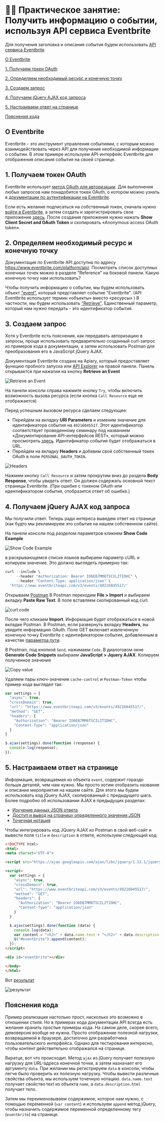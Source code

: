 # 👨‍💻 Практическое занятие: Получить информацию о событии, используя API сервиса Eventbrite

Для получения заголовка и описания события будем использовать [API сервиса Eventbrite](https://www.eventbrite.com/platform/api#/introduction/quick-start)

[О Eventbrite](#about)

[1. Получаем токен OAuth](#getToken)

[2. Определяем необходимый ресурс и конечную точку](#determine)

[3. Создаем запрос](#request)

[4. Получаем jQuery AJAX код запроса](#codeRequest)

[5. Настраиваем ответ на странице](#customize)

[Пояснения кода](#explanation)

<a name="about"></a>
## О Eventbrite

Eventbrite - это инструмент управления событиями, с которым можно взаимодействовать через API для получения необходимой информации о событии. В этом примере используем API-интерфейс Eventbrite для отображения описания события на своей странице.

<a name="getToken"></a>
## 1. Получаем токен OAuth

Eventbrite использует [метод OAuth для авторизации](../conceptual-topics/authentication-and-authorization.md#auth2). Для выполнения любых запросов нам понадобится токен OAuth, о котором можно узнать в [документации по аутентификации на Eventbrite](https://www.eventbrite.com/platform/api).


Если есть желание подписаться на собственный токен, сначала нужно [войти в Eventbrite](https://www.eventbrite.com/), а затем создать и зарегистрировать свое приложение [здесь](https://www.eventbrite.com/signin/?referrer=%2Fmyaccount%2Fapps%2F). После создания приложения нужно нажать **Show Client Secret and OAuth Token** и скопировать «Anonymous access OAuth token».

<a name="determine"></a>
## 2. Определяем необходимый ресурс и конечную точку

Документация по Eventbrite API доступна по адресу https://www.eventbrite.com/platform/api/. Посмотреть список доступных конечных точек можно в разделе "Reference" на боковой панели. Какую конечную точку нам использовать?

Чтобы получить информацию о событии, мы будем использовать объект ["event"](https://www.eventbrite.com/platform/api#/reference/event), который представляет событие "Eventbrite". (API Eventbrite использует термин «объекты» вместо «ресурсы» ) В частности, мы будем использовать ["Retrieve"](https://www.eventbrite.com/platform/api#/reference/event). Единственный параметр, который нам нужно передать - это идентификатор события.

<a name="request"></a>
## 3. Создаем запрос

Хотя у Eventbrite есть пояснения, как передавать авторизацию в запросы, проще использовать предварительно созданный curl-запрос из примеров кода в документации, а затем использовать Postman для преобразования его в JavaScript jQuery AJAX.

Документация Eventbrite создана на Apiary, который предоставляет функцию пробного запуска или [API Explorer](../Publishing-doc/Design-patterns.md#fifth) на правой панели. Панель открывается при нажатии на кнопку **Retrieve an Event**

![Retrieve an Event](img/1.png)

На панели консоли справа нажмите кнопку `Try`, чтобы включить возможность вызова ресурса (если кнопка `Call Resource` еще не отображается)

Перед успешным вызовом ресурса сделаем следующее:

- Перейдем на вкладку **URI Parameters** и изменим значение для идентификатора события на `49216045517`. Этот идентификатор соответствует проведенному семинару под названием «Документирование API-интерфейсов REST», который можно просмотреть [здесь](https://www.eventbrite.com/e/documenting-rest-apis-a-jumpstart-workshop-for-technical-writers-tickets-49216045517#). Идентификатор события будет отображаться в URL.
- Перейдем на вкладку **Headers** и добавим свой собственный токен OAuth в поле `PERSONAL_OAUTH_TOKEN`.

![Headers](img/2.png)

Нажмем кнопку `Call Resource` и затем прокрутим вниз до раздела **Body Response**, чтобы увидеть ответ. Он должен содержать основной текст страницы Eventbrite. (При ошибке с токеном OAuth или идентификатором события, отобразится ответ об ошибке.)

<a name="codeRequest"></a>
## 4. Получаем jQuery AJAX код запроса

Мы получили ответ. Теперь ради интереса выведем ответ на странице (как будто мы рекламируем это событие на нашем собственном сайте).

На панели консоли под разделом параметров кликнем **Show Code Example**

![Show Code Example](img/3.png)

в раскрывающемся списке языков выбираем параметр cURL и копируем значение. Это должно выглядеть примерно так:

```javascript
curl --include \
     --header "Authorization: Bearer IO6EB7MM6TSCIL2TIOHC" \
     --header "Content-Type: application/json" \
  'https://www.eventbriteapi.com/v3/events/49216045517/'
```

Открываем [Postman](../like-developer/submit-requests-postman.md) В Postman переходим **File > Import** и выбираем вкладку **Paste Raw Text**. В поле вставляем скопированный код curl.

![curl code](img/4.png)

После чего кликаем **Import**. Информация будет отображаться в новой вкладке Postman. В Postman, если развернуть вкладку **Headers**, вы увидите информацию OAuth. Поле GET включает извлеченную конечную точку Eventbrite с идентификатором события, добавленным в качестве [параметра пути](../documenting-api-endpoints/step3-parameters.md#pathParam).

В Postman, под кнопкой `Send`, нажимаем `Code`. В диалоговом окне **Generate Code Snippets** выбираем **JavaScript > Jquery AJAX**. Копируем полученное значение

![Copy value](img/5.png)

Удаляем пары ключ-значение `cache-control` и `Postman-Token` чтобы пример кода выглядел так:

```javascript
var settings = {
  "async": true,
  "crossDomain": true,
  "url": "https://www.eventbriteapi.com/v3/events/49216045517/",
  "method": "GET",
  "headers": {
    "Authorization": "Bearer IO6EB7MM6TSCIL2TIOHC",
    "Content-Type": "application/json"
  }
}

$.ajax(settings).done(function (response) {
  console.log(response);
});
```

<a name="customize"></a>
## 5. Настраиваем ответ на странице

Информация, возвращаемая из объекта `event`, содержит гораздо больше деталей, чем нам нужно. Мы просто хотим отобразить название и описание мероприятия на нашем сайте. Для этого мы будем использовать код jQuery AJAX, скопированный с предыдущего шага. Более подробно об использовании AJAX в предыдущих разделах:

- [Изучение данных JSON ответа](../like-developer/inspect-json.md)
- [Доступ и вывод на страницу определенного значения JSON](../like-developer/access-print-value.md)
- [Точечная нотация](../like-developer/dot-notation.md)

Чтобы интегрировать код JQuery AJAX из Postman в свой веб-сайт и вывести поля `title`  и `description` в ответе, используем следующий код:

```html
<!DOCTYPE html>
<html>
<meta charset="UTF-8">

<script src="https://ajax.googleapis.com/ajax/libs/jquery/1.11.1/jquery.min.js"></script>

<script>
  var settings = {
    "async": true,
    "crossDomain": true,
    "url": "https://www.eventbriteapi.com/v3/events/49216045517/",
    "method": "GET",
    "headers": {
      "Authorization": "Bearer IO6EB7MM6TSCIL2TIOHC",
      "Content-Type": "application/json"
    }
  }

  $.ajax(settings).done(function (data) {
    console.log(data);
    var content = "<h2>" + data.name.text + "</h2>" + data.description.html;
    $("#eventbrite").append(content);
  });
</script>

<div id="eventbrite"></div>

</body>
</html>
```

Вот [результат](https://idratherbewriting.com/learnapidoc/assets/files/eventbrite-example.html)

![результат](img/6.png)

<a name="explanation"></a>
## Пояснения кода

Пример реализации настолько прост, насколько это возможно в отношении стиля. Но в примерах кода документации API всегда есть желание хранить простые примеры кода. На самом деле, скорее всего, демоверсия вообще не нужна. Просто отображение полезной нагрузки, возвращаемой в браузере, достаточно для разработчика пользовательского интерфейса. Однако для тестирования интересно, чтобы контент действительно отображался на странице.

Вкратце, вот что происходит. Метод `ajax` из jQuery получает полезную нагрузку для URL-адреса конечной точки, а затем назначает его аргументу `data`. При желании мы регистрируем `data` в консоли, чтобы легче было проверить их полезную нагрузку. Чтобы вывести различные свойства объекта, мы используем точечную нотацию. `data.name.text` получает свойство text из объекта `name`, а `data.description.html` получает тело.

Затем мы переименовываем содержимое, которое нам нужно, с помощью переменной (`var content`) и используем `append` метод jQuery, чтобы назначить содержимое переменной определенному тегу (`eventbrite`) на странице.
